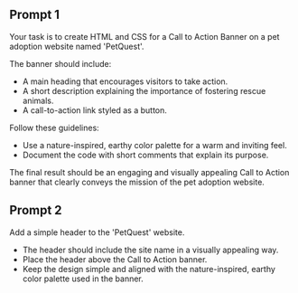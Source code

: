 ## Prompt 1
Your task is to create HTML and CSS for a Call to Action Banner on a pet adoption website named 'PetQuest'.

The banner should include:
- A main heading that encourages visitors to take action.
- A short description explaining the importance of fostering rescue animals.
- A call-to-action link styled as a button.

Follow these guidelines:
- Use a nature-inspired, earthy color palette for a warm and inviting feel.
- Document the code with short comments that explain its purpose.

The final result should be an engaging and visually appealing Call to Action banner that clearly conveys the mission of the pet adoption website.

## Prompt 2
Add a simple header to the 'PetQuest' website.
- The header should include the site name in a visually appealing way.
- Place the header above the Call to Action banner.
- Keep the design simple and aligned with the nature-inspired, earthy color palette used in the banner.
